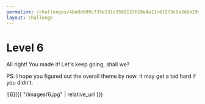 ```yaml
---
permalink: /challenges/4be8d609c735e231d3589122618e4a11c67273c5a3dbb19d307686cfe363c10a
layout: challenge
---
```


# Level 6

All right! You made it! Let's keep going, shall we?

PS: I hope you figured out the overall theme by now. It may get a tad hard if
you didn't.

![6]({{ "/images/6.jpg" | relative_url }})
